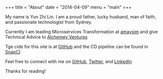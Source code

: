 +++
title = "About"
date = "2014-04-09"
menu = "main"
+++

My name is Yun Zhi Lin. I am a proud father, lucky husband, man of faith, and passionate technologist from Sydney.

Currently I am leading Microservices Transformation at [amaysim][amaysim-url] and give Technical Advice to [Alchemey Ventures][alchemy-yun] 

Tge cide for this site is at [GitHub](https://github.com/yunspace/yunspace.com) and the CD pipeline can be found in [SnapCI][snap-pipeline]

Feel free to connect with me on
[GitHub](https://github.com/yunspace), [Twitter](https://twitter.com/yunzhilin),
and [LinkedIn](https://www.linkedin.com/in/yunzhilin)

Thanks for reading!

[amaysim-url]:  https://www.amaysim.com.au/
[alchemy-yun]:  http://www.alchemyventures.com.au/advisory/#technical-advisory-yun-zhi-lin
[snap-pipeline]:https://app.snap-ci.com/yunspace/yunspace.com/branch/master

